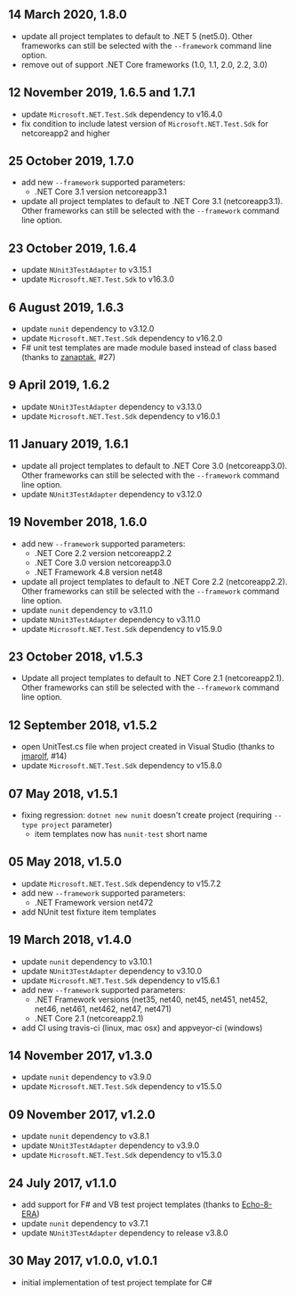 14 March 2020, 1.8.0
----------------------

- update all project templates to default to .NET 5 (net5.0). Other frameworks can still be selected with the `--framework` command line option.
- remove out of support .NET Core frameworks (1.0, 1.1, 2.0, 2.2, 3.0)

12 November 2019, 1.6.5 and 1.7.1
---------------------------------

- update `Microsoft.NET.Test.Sdk` dependency to v16.4.0
- fix condition to include latest version of `Microsoft.NET.Test.Sdk` for netcoreapp2 and higher

25 October 2019, 1.7.0
----------------------

- add new `--framework` supported parameters:
    + .NET Core 3.1 version netcoreapp3.1
- update all project templates to default to .NET Core 3.1 (netcoreapp3.1). Other frameworks can still be selected with the `--framework` command line option.

23 October 2019, 1.6.4
----------------------

- update `NUnit3TestAdapter` to v3.15.1
- update `Microsoft.NET.Test.Sdk` to v16.3.0

6 August 2019, 1.6.3
--------------------

- update `nunit` dependency to v3.12.0
- update `Microsoft.NET.Test.Sdk` dependency to v16.2.0
- F# unit test templates are made module based instead of class based (thanks to [zanaptak](https://github.com/zanaptak), #27)

9 April 2019, 1.6.2
-------------------

- update `NUnit3TestAdapter` dependency to v3.13.0
- update `Microsoft.NET.Test.Sdk` dependency to v16.0.1

11 January 2019, 1.6.1
----------------------

- update all project templates to default to .NET Core 3.0 (netcoreapp3.0). Other frameworks can still be selected with the `--framework` command line option.
- update `NUnit3TestAdapter` dependency to v3.12.0

19 November 2018, 1.6.0
-----------------------

- add new `--framework` supported parameters:
    + .NET Core 2.2 version netcoreapp2.2
    + .NET Core 3.0 version netcoreapp3.0
    + .NET Framework 4.8 version net48
- update all project templates to default to .NET Core 2.2 (netcoreapp2.2). Other frameworks can still be selected with the `--framework` command line option.
- update `nunit` dependency to v3.11.0
- update `NUnit3TestAdapter` dependency to v3.11.0
- update `Microsoft.NET.Test.Sdk` dependency to v15.9.0

23 October 2018, v1.5.3
-----------------------

- Update all project templates to default to .NET Core 2.1 (netcoreapp2.1). Other frameworks can still be selected with the `--framework` command line option.

12 September 2018, v1.5.2
-------------------------

- open UnitTest.cs file when project created in Visual Studio (thanks to [jmarolf](https://github.com/jmarolf), #14)
- update `Microsoft.NET.Test.Sdk` dependency to v15.8.0

07 May 2018, v1.5.1
-------------------

- fixing regression: `dotnet new nunit` doesn't create project (requiring `--type project` parameter)
    + item templates now has `nunit-test` short name

05 May 2018, v1.5.0
-------------------

- update `Microsoft.NET.Test.Sdk` dependency to v15.7.2
- add new `--framework` supported parameters:
    + .NET Framework version net472
- add NUnit test fixture item templates

19 March 2018, v1.4.0
---------------------

- update `nunit` dependency to v3.10.1
- update `NUnit3TestAdapter` dependency to v3.10.0
- update `Microsoft.NET.Test.Sdk` dependency to v15.6.1
- add new `--framework` supported parameters:
    + .NET Framework versions (net35, net40, net45, net451, net452, net46, net461, net462, net47, net471)
    + .NET Core 2.1 (netcoreapp2.1)
- add CI using travis-ci (linux, mac osx) and appveyor-ci (windows)

14 November 2017, v1.3.0
------------------------

- update `nunit` dependency to v3.9.0
- update `Microsoft.NET.Test.Sdk` dependency to v15.5.0

09 November 2017, v1.2.0
------------------------

- update `nunit` dependency to v3.8.1
- update `NUnit3TestAdapter` dependency to v3.9.0
- update `Microsoft.NET.Test.Sdk` dependency to v15.3.0

24 July 2017, v1.1.0
--------------------

- add support for F# and VB test project templates (thanks to [Echo-8-ERA](https://github.com/Echo-8-ERA))
- update `nunit` dependency to v3.7.1
- update `NUnit3TestAdapter` dependency to release v3.8.0

30 May 2017, v1.0.0, v1.0.1
---------------------------

- initial implementation of test project template for C#
